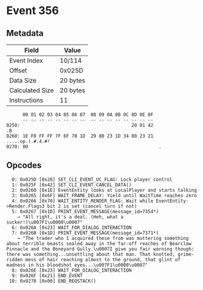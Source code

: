 # Event 356

## Metadata

| Field           | Value    |
|-----------------|----------|
| Event Index     | 10/114   |
| Offset          | 0x025D   |
| Data Size       | 20 bytes |
| Calculated Size | 20 bytes |
| Instructions    | 11       |

```
      00 01 02 03 04 05 06 07  08 09 0A 0B 0C 0D 0E 0F
      -- -- -- -- -- -- -- --  -- -- -- -- -- -- -- --
0250:                                         20 01 42                .B
0260: 1E F0 FF FF 7F 6F 70 1D  29 80 23 1D 34 80 23 21  .....op.).#.4.#!
0270: 00                                                .               
```

## Opcodes

```
  0: 0x025D [0x20] SET_CLI_EVENT_UC_FLAG: Lock player control
  1: 0x025F [0x42] SET_CLI_EVENT_CANCEL_DATA()
  2: 0x0260 [0x1E] EventEntity looks at LocalPlayer and starts talking
  3: 0x0265 [0x6F] WAIT_FRAME_DELAY: Yield until WaitTime reaches zero
  4: 0x0266 [0x70] WAIT_ENTITY_RENDER_FLAG: Wait while EventEntity->Render.Flags3 bit 2 is set (cancel turn if not)
  5: 0x0267 [0x1D] PRINT_EVENT_MESSAGE(message_id=7354*)
    → "All right, it's a deal. (Heh, what a sucker!)\u007F1\u0000\u0007"
  6: 0x026A [0x23] WAIT_FOR_DIALOG_INTERACTION
  7: 0x026B [0x1D] PRINT_EVENT_MESSAGE(message_id=7371*)
    → "The trader who I acquired these from was muttering something about terrible beasts sealed away in the far-off reaches of Bearclaw Pinnacle and the Boneyard Gully.\u0007I give you fair warning though: there was something...unsettling about that man. That knotted, grime-ridden mess of hair reaching almost to the ground, that glint of madness in his bloodshot eyes...\u007F1\u0000\u0007"
  8: 0x026E [0x23] WAIT_FOR_DIALOG_INTERACTION
  9: 0x026F [0x21] END_EVENT
 10: 0x0270 [0x00] END_REQSTACK()
```
